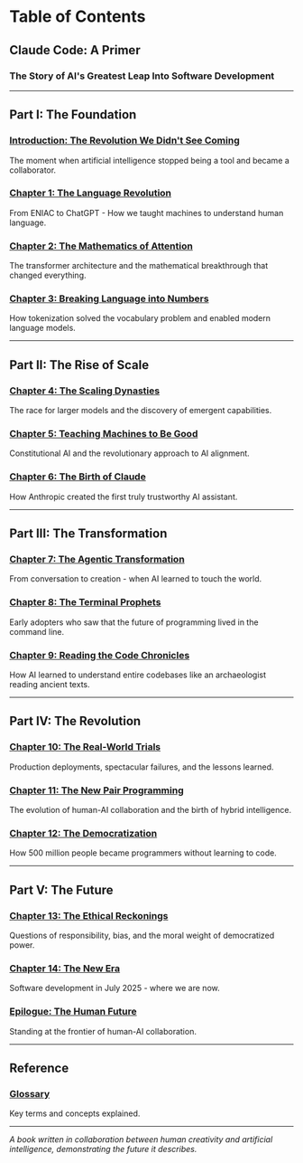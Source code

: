 # Table of Contents

## Claude Code: A Primer
### The Story of AI's Greatest Leap Into Software Development

---

## Part I: The Foundation

### [Introduction: The Revolution We Didn't See Coming](/introduction.md)
The moment when artificial intelligence stopped being a tool and became a collaborator.

### [Chapter 1: The Language Revolution](/chapter-01-language-revolution.md)
From ENIAC to ChatGPT - How we taught machines to understand human language.

### [Chapter 2: The Mathematics of Attention](/chapter-02-mathematics-attention.md)
The transformer architecture and the mathematical breakthrough that changed everything.

### [Chapter 3: Breaking Language into Numbers](/chapter-03-token-prophets.md)
How tokenization solved the vocabulary problem and enabled modern language models.

---

## Part II: The Rise of Scale

### [Chapter 4: The Scaling Dynasties](/chapter-04-scaling-dynasties.md)
The race for larger models and the discovery of emergent capabilities.

### [Chapter 5: Teaching Machines to Be Good](/chapter-05-constitutional-philosophers.md)
Constitutional AI and the revolutionary approach to AI alignment.

### [Chapter 6: The Birth of Claude](/chapter-06-birth-claude.md)
How Anthropic created the first truly trustworthy AI assistant.

---

## Part III: The Transformation

### [Chapter 7: The Agentic Transformation](/chapter-07-agentic-transformation.md)
From conversation to creation - when AI learned to touch the world.

### [Chapter 8: The Terminal Prophets](/chapter-08-terminal-prophets.md)
Early adopters who saw that the future of programming lived in the command line.

### [Chapter 9: Reading the Code Chronicles](/chapter-09-reading-code-chronicles.md)
How AI learned to understand entire codebases like an archaeologist reading ancient texts.

---

## Part IV: The Revolution

### [Chapter 10: The Real-World Trials](/chapter-10-real-world-trials.md)
Production deployments, spectacular failures, and the lessons learned.

### [Chapter 11: The New Pair Programming](/chapter-11-new-pair-programming.md)
The evolution of human-AI collaboration and the birth of hybrid intelligence.

### [Chapter 12: The Democratization](/chapter-12-democratization.md)
How 500 million people became programmers without learning to code.

---

## Part V: The Future

### [Chapter 13: The Ethical Reckonings](/chapter-13-ethical-reckonings.md)
Questions of responsibility, bias, and the moral weight of democratized power.

### [Chapter 14: The New Era](/chapter-14-new-era.md)
Software development in July 2025 - where we are now.

### [Epilogue: The Human Future](/epilogue-human-future.md)
Standing at the frontier of human-AI collaboration.

---

## Reference

### [Glossary](/glossary.md)
Key terms and concepts explained.

---

*A book written in collaboration between human creativity and artificial intelligence, demonstrating the future it describes.*